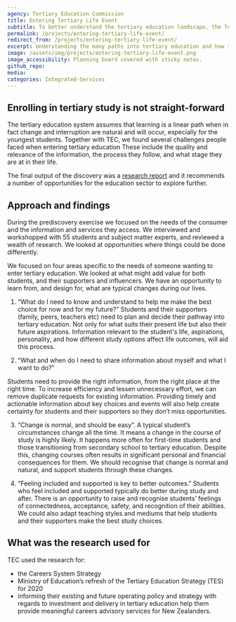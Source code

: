 ```yaml
---
agency: Tertiary Education Commission
title: Entering Tertiary Life Event
subtitle: To better understand the tertiary education landscape, the Tertiary Education Commission (TEC) and the Lab completed a research discovery to identify two things - What people found challenging, and what opportunities lay in the experience of entering or re-entering the tertiary education system.
permalink: /projects/entering-tertiary-life-event/
redirect_from: /projects/entering-tertiary-life-event/
excerpt: Understanding the many paths into tertiary education and how to help prospective students navigate them.
image: /assets/img/projects/entering-tertiary-life-event.png
image_accessibility: Planning board covered with sticky notes.
github_repo:
media:
categories: Integrated-Services
---
```


## Enrolling in tertiary study is not straight-forward

The tertiary education system assumes that learning is a linear path when in fact change and interruption are natural and will occur, especially for the youngest students. Together with TEC, we found several challenges people faced when entering tertiary education These include the quality and relevance of the information, the process they follow, and what stage they are at in their life.

The final output of the discovery was a [research report](https://www.tec.govt.nz/assets/Publications-and-others/67c259b154/Transition-to-Tertiary-Life-Event-Final.pdf) and it recommends a number of opportunities for the education sector to explore further.

## Approach and findings

During the prediscovery exercise we focused on the needs of the consumer and the information and services they access. We interviewed and workshopped with 55 students and subject matter experts, and reviewed a wealth of research. We looked at opportunities where things could be done differently.

We focused on four areas specific to the needs of someone wanting to enter tertiary education. We looked at what might add value for both students, and their supporters and influencers. We have an opportunity to learn from, and design for, what are typical changes during our lives.

1. “What do I need to know and understand to help me make the best choice for now and for my future?”
Students and their supporters (family, peers, teachers etc) need to plan and decide their pathway into tertiary education. Not only for what suits their present life but also their future aspirations. Information relevant to the student's life, aspirations, personality, and how different study options affect life outcomes, will aid this process.

2. “What and when do I need to share information about myself and what I want to do?”

Students need to provide the right information, from the right place at the right time. To increase efficiency and lessen unnecessary effort, we can remove duplicate requests for existing information. Providing timely and actionable information about key choices and events will also help create certainty for students and their supporters so they don’t miss opportunities.

3. “Change is normal, and should be easy”.
A typical student’s circumstances change all the time. It means a change in the course of study is highly likely. It happens more often for first-time students and those transitioning from secondary school to tertiary education. Despite this, changing courses often results in significant personal and financial consequences for them. We should recognise that change is normal and natural, and support students through these changes.

4. “Feeling included and supported is key to better outcomes.”
Students who feel included and supported typically do better during study and after. There is an opportunity to raise and recognise students’ feelings of connectedness, acceptance, safety, and recognition of their abilities. We could also adapt teaching styles and mediums that help students and their supporters make the best study choices.

## What was the research used for

TEC used the research for:

- the Careers System Strategy
- Ministry of Education’s refresh of the Tertiary Education Strategy (TES) for 2020
- informing their existing and future operating policy and strategy with regards to investment and delivery in tertiary education help them provide meaningful careers advisory services for New Zealanders.

